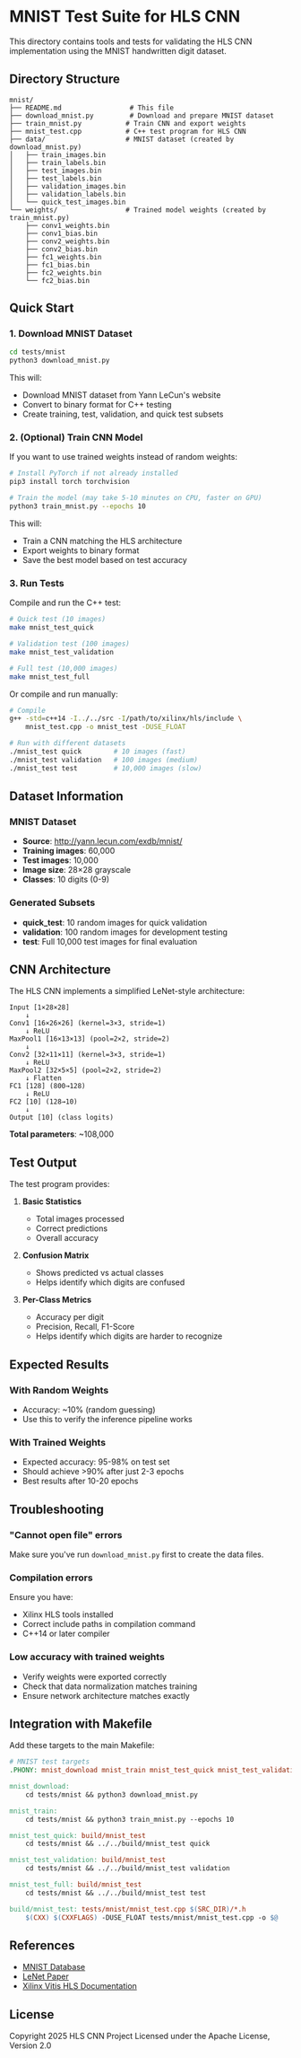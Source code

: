 # MNIST Test Suite for HLS CNN

This directory contains tools and tests for validating the HLS CNN implementation using the MNIST handwritten digit dataset.

## Directory Structure

```
mnist/
├── README.md                 # This file
├── download_mnist.py         # Download and prepare MNIST dataset
├── train_mnist.py           # Train CNN and export weights
├── mnist_test.cpp           # C++ test program for HLS CNN
├── data/                    # MNIST dataset (created by download_mnist.py)
│   ├── train_images.bin
│   ├── train_labels.bin
│   ├── test_images.bin
│   ├── test_labels.bin
│   ├── validation_images.bin
│   ├── validation_labels.bin
│   └── quick_test_images.bin
└── weights/                 # Trained model weights (created by train_mnist.py)
    ├── conv1_weights.bin
    ├── conv1_bias.bin
    ├── conv2_weights.bin
    ├── conv2_bias.bin
    ├── fc1_weights.bin
    ├── fc1_bias.bin
    ├── fc2_weights.bin
    └── fc2_bias.bin
```

## Quick Start

### 1. Download MNIST Dataset

```bash
cd tests/mnist
python3 download_mnist.py
```

This will:
- Download MNIST dataset from Yann LeCun's website
- Convert to binary format for C++ testing
- Create training, test, validation, and quick test subsets

### 2. (Optional) Train CNN Model

If you want to use trained weights instead of random weights:

```bash
# Install PyTorch if not already installed
pip3 install torch torchvision

# Train the model (may take 5-10 minutes on CPU, faster on GPU)
python3 train_mnist.py --epochs 10
```

This will:
- Train a CNN matching the HLS architecture
- Export weights to binary format
- Save the best model based on test accuracy

### 3. Run Tests

Compile and run the C++ test:

```bash
# Quick test (10 images)
make mnist_test_quick

# Validation test (100 images)
make mnist_test_validation

# Full test (10,000 images)
make mnist_test_full
```

Or compile and run manually:

```bash
# Compile
g++ -std=c++14 -I../../src -I/path/to/xilinx/hls/include \
    mnist_test.cpp -o mnist_test -DUSE_FLOAT

# Run with different datasets
./mnist_test quick        # 10 images (fast)
./mnist_test validation   # 100 images (medium)
./mnist_test test         # 10,000 images (slow)
```

## Dataset Information

### MNIST Dataset
- **Source**: http://yann.lecun.com/exdb/mnist/
- **Training images**: 60,000
- **Test images**: 10,000
- **Image size**: 28×28 grayscale
- **Classes**: 10 digits (0-9)

### Generated Subsets
- **quick_test**: 10 random images for quick validation
- **validation**: 100 random images for development testing
- **test**: Full 10,000 test images for final evaluation

## CNN Architecture

The HLS CNN implements a simplified LeNet-style architecture:

```
Input [1×28×28]
    ↓
Conv1 [16×26×26] (kernel=3×3, stride=1)
    ↓ ReLU
MaxPool1 [16×13×13] (pool=2×2, stride=2)
    ↓
Conv2 [32×11×11] (kernel=3×3, stride=1)
    ↓ ReLU
MaxPool2 [32×5×5] (pool=2×2, stride=2)
    ↓ Flatten
FC1 [128] (800→128)
    ↓ ReLU
FC2 [10] (128→10)
    ↓
Output [10] (class logits)
```

**Total parameters**: ~108,000

## Test Output

The test program provides:

1. **Basic Statistics**
   - Total images processed
   - Correct predictions
   - Overall accuracy

2. **Confusion Matrix**
   - Shows predicted vs actual classes
   - Helps identify which digits are confused

3. **Per-Class Metrics**
   - Accuracy per digit
   - Precision, Recall, F1-Score
   - Helps identify which digits are harder to recognize

## Expected Results

### With Random Weights
- Accuracy: ~10% (random guessing)
- Use this to verify the inference pipeline works

### With Trained Weights
- Expected accuracy: 95-98% on test set
- Should achieve >90% after just 2-3 epochs
- Best results after 10-20 epochs

## Troubleshooting

### "Cannot open file" errors
Make sure you've run `download_mnist.py` first to create the data files.

### Compilation errors
Ensure you have:
- Xilinx HLS tools installed
- Correct include paths in compilation command
- C++14 or later compiler

### Low accuracy with trained weights
- Verify weights were exported correctly
- Check that data normalization matches training
- Ensure network architecture matches exactly

## Integration with Makefile

Add these targets to the main Makefile:

```makefile
# MNIST test targets
.PHONY: mnist_download mnist_train mnist_test_quick mnist_test_validation mnist_test_full

mnist_download:
	cd tests/mnist && python3 download_mnist.py

mnist_train:
	cd tests/mnist && python3 train_mnist.py --epochs 10

mnist_test_quick: build/mnist_test
	cd tests/mnist && ../../build/mnist_test quick

mnist_test_validation: build/mnist_test
	cd tests/mnist && ../../build/mnist_test validation

mnist_test_full: build/mnist_test
	cd tests/mnist && ../../build/mnist_test test

build/mnist_test: tests/mnist/mnist_test.cpp $(SRC_DIR)/*.h
	$(CXX) $(CXXFLAGS) -DUSE_FLOAT tests/mnist/mnist_test.cpp -o $@
```

## References

- [MNIST Database](http://yann.lecun.com/exdb/mnist/)
- [LeNet Paper](http://yann.lecun.com/exdb/publis/pdf/lecun-01a.pdf)
- [Xilinx Vitis HLS Documentation](https://docs.xilinx.com/r/en-US/ug1399-vitis-hls)

## License

Copyright 2025 HLS CNN Project
Licensed under the Apache License, Version 2.0

